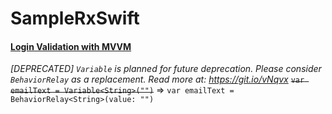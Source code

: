 # SampleRxSwift

#### [Login Validation with MVVM](http://https://youtu.be/0Z5AiFvPUB4)
*[DEPRECATED] `Variable` is planned for future deprecation. Please consider `BehaviorRelay` as a replacement. Read more at: https://git.io/vNqvx*
~~`var emailText = Variable<String>("")`~~ => `var emailText = BehaviorRelay<String>(value: "")`
